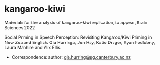 # kangaroo-kiwi
Materials for the analysis of kangaroo-kiwi replication, to appear, Brain Sciences 2022

Social Priming in Speech Perception: Revisiting Kangaroo/Kiwi Priming in New Zealand English.
Gia Hurringa, Jen Hay, Katie Drager, Ryan Podlubny, Laura Manhire and Alix Ellis.

*	Correspondence: author: gia.hurring@pg.canterbury.ac.nz
